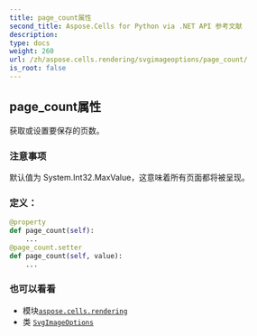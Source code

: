```yaml
---
title: page_count属性
second_title: Aspose.Cells for Python via .NET API 参考文献
description:
type: docs
weight: 260
url: /zh/aspose.cells.rendering/svgimageoptions/page_count/
is_root: false
---
```

## page_count属性

获取或设置要保存的页数。

### 注意事项

默认值为 System.Int32.MaxValue，这意味着所有页面都将被呈现。
### 定义：
```python
@property
def page_count(self):
    ...
@page_count.setter
def page_count(self, value):
    ...
```

### 也可以看看
* 模块[`aspose.cells.rendering`](../../)
* 类 [`SvgImageOptions`](/cells/python-net/zh/aspose.cells.rendering/svgimageoptions)
